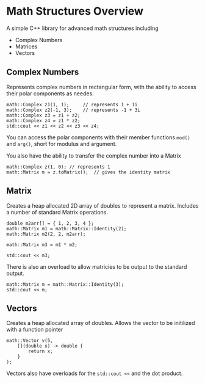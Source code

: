 # Math Structures Overview
A simple C++ library for advanced math structures including
- Complex Numbers
- Matrices
- Vectors
## Complex Numbers
Represents complex numbers in rectangular form, with the ability to access their polar components as needes.
```
math::Complex z1(1, 1);		// represents 1 + 1i
math::Complex z2(-1, 3);	// represents -1 + 3i
math::Complex z3 = z1 + z2;
math::Complex z4 = z1 * z2;
std::cout << z1 << z2 << z3 << z4;
```
You can access the polar components with their member functions `mod()` and `arg()`, short for modulus and argument.

You also have the ability to transfer the complex number into a Matrix
```
math::Complex z(1, 0); // represents 1
math::Matrix m = z.toMatrix();	// gives the identity matrix
```
## Matrix
Creates a heap allocated 2D array of doubles to represent a matrix.
Includes a number of standard Matrix operations.
```
double m2arr[] = { 1, 2, 3, 4 };
math::Matrix m1 = math::Matrix::Identity(2);
math::Matrix m2(2, 2, m2arr);

math::Matrix m3 = m1 * m2;

std::cout << m3;
```
There is also an overload to allow matricies to be output to the standard output.
```
math::Matrix m = math::Matrix::Identity(3);
std::cout << m;
```
## Vectors
Creates a heap allocated array of doubles. 
Allows the vector to be initilized with a function pointer
```
math::Vector v(5, 
	[](double x) -> double { 
		return x; 
	}
);
```
Vectors also have overloads for the `std::cout <<` and the dot product.
